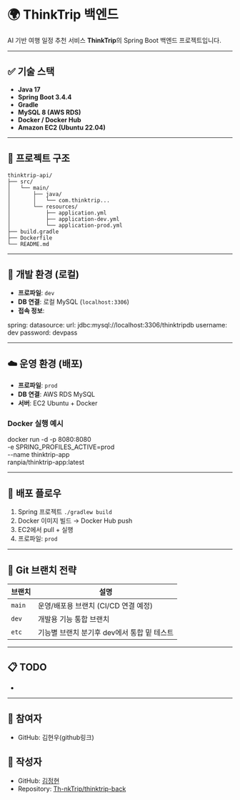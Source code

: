 # 🌍 ThinkTrip 백엔드

AI 기반 여행 일정 추천 서비스 **ThinkTrip**의 Spring Boot 백엔드 프로젝트입니다.

---

## ✅ 기술 스택

- **Java 17**
- **Spring Boot 3.4.4**
- **Gradle**
- **MySQL 8 (AWS RDS)**
- **Docker / Docker Hub**
- **Amazon EC2 (Ubuntu 22.04)**

---

## 📁 프로젝트 구조

```
thinktrip-api/
├── src/
│   └── main/
│       ├── java/
│       │   └── com.thinktrip...
│       └── resources/
│           ├── application.yml
│           ├── application-dev.yml
│           └── application-prod.yml
├── build.gradle
├── Dockerfile
└── README.md
```


---

## 🧪 개발 환경 (로컬)

- **프로파일**: `dev`
- **DB 연결**: 로컬 MySQL (`localhost:3306`)
- **접속 정보**:

spring:
  datasource:
    url: jdbc:mysql://localhost:3306/thinktripdb
    username: dev
    password: devpass

---

## ☁️ 운영 환경 (배포)

- **프로파일**: `prod`
- **DB 연결**: AWS RDS MySQL
- **서버**: EC2 Ubuntu + Docker

### Docker 실행 예시

docker run -d -p 8080:8080 \
  -e SPRING_PROFILES_ACTIVE=prod \
  --name thinktrip-app \
  ranpia/thinktrip-app:latest

---

## 🚀 배포 플로우

1. Spring 프로젝트 `./gradlew build`
2. Docker 이미지 빌드 → Docker Hub push
3. EC2에서 pull + 실행
4. 프로파일: `prod`

---

## 📌 Git 브랜치 전략

| 브랜치 | 설명                     |
|--------|--------------------------|
| `main` | 운영/배포용 브랜치 (CI/CD 연결 예정) |
| `dev`  | 개발용 기능 통합 브랜치            |
| `etc`  | 기능별 브랜치 분기후 dev에서 통합 밑 테스트           |

---

## 📋 TODO

- 

---
## 🙌 참여자
- GitHub: 김현우(github링크)

## 🙌 작성자 

- GitHub: [김정현](https://github.com/ranpia)
- Repository: [Th-nkTrip/thinktrip-back](https://github.com/Th-nkTrip/thinktrip-back)
